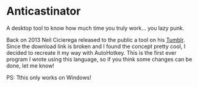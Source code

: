 # Anticastinator
A desktop tool to know how much time you truly work... you lazy punk.

Back on 2013 Neil Cicierega released to the public a tool on his [Tumblr](https://neilblr.com/post/58757345346). Since the download link is broken and I found the concept pretty cool, I decided to recreate it my way with AutoHotkey. This is the first ever program I wrote using this language, so if you think some changes can be done, let me know!

PS: Tthis only works on Windows!

